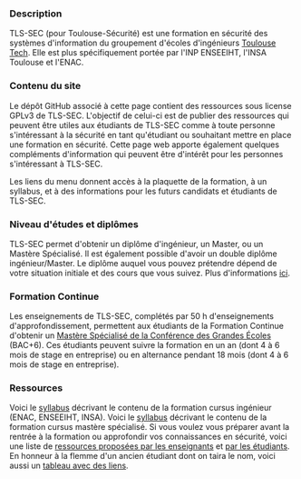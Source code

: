 ### Description
TLS-SEC (pour Toulouse-Sécurité) est une formation en sécurité des systèmes d'information du groupement d'écoles d'ingénieurs [Toulouse Tech](http://www.univ-toulouse.fr/formation/toulouse-tech). Elle est plus spécifiquement portée par l'INP ENSEEIHT, l'INSA Toulouse et l'ENAC.

### Contenu du site

Le dépôt GitHub associé à cette page contient des ressources sous license GPLv3 de TLS-SEC. L'objectif de celui-ci est de publier des ressources qui peuvent être utiles aux étudiants de TLS-SEC comme à toute personne s'intéressant à la sécurité en tant qu'étudiant ou souhaitant mettre en place une formation en sécurité. Cette page web apporte également quelques compléments d'information qui peuvent être d'intérêt pour les personnes s'intéressant à TLS-SEC.

Les liens du menu donnent accès à la plaquette de la formation, à un syllabus, et à des informations pour les futurs candidats et étudiants de TLS-SEC.

### Niveau d'études et diplômes

TLS-SEC permet d'obtenir un diplôme d'ingénieur, un Master, ou un Mastère Spécialisé. Il est également possible d'avoir un double diplôme ingénieur/Master. Le diplôme auquel vous pouvez prétendre dépend de votre situation initiale et des cours que vous suivez. Plus d'informations [ici](candidats.md).

### Formation Continue
Les enseignements de TLS-SEC, complétés par 50 h d'enseignements d'approfondissement, permettent aux étudiants de la Formation Continue d'obtenir un [Mastère Spécialisé de la Conférence des Grandes Écoles](https://www.cge.asso.fr/presentation-de-la-formation-labellisee-ms/) (BAC+6). Ces étudiants peuvent suivre la formation en un an (dont 4 à 6 mois de stage en entreprise) ou en alternance pendant 18 mois (dont 4 à 6 mois de stage en entreprise).

### Ressources

Voici le [syllabus](documents/Syllabus_TLS_SEC.pdf) décrivant le contenu de la formation cursus ingénieur (ENAC, ENSEEIHT, INSA).
Voici le [syllabus](documents/Syllabus_MS_securite_Informatique.pdf) décrivant le contenu de la formation cursus mastère spécialisé.
Si vous voulez vous préparer avant la rentrée à la formation ou approfondir vos connaissances en sécurité, voici une liste de [ressources proposées par les enseignants](lectures_recommandees.md) et [par les étudiants](documents/Ressources-TLS-SEC.pdf). En honneur à la flemme d'un ancien étudiant dont on taira le nom, voici aussi un [tableau avec des liens](liens.md).
